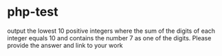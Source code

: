 # php-test
output the lowest 10 positive integers where the sum of the digits of each integer equals 10 and contains the number 7 as one of the digits. Please provide the answer and link to your work
